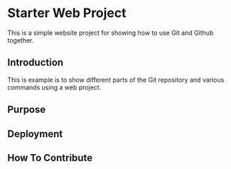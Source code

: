 # Starter Web Project

This is a simple website project for
showing how to use Git and Github together.

## Introduction

This is example is to show different parts of the Git repository and various commands using a web project.

## Purpose

## Deployment

## How To Contribute